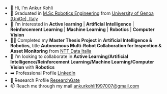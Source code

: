 - 👋 Hi, I’m Ankur Kohli
- 🌱 Graduated in [M.Sc Robotics Engineering](https://corsi.unige.it/corsi/10635) from [University of Genoa (UniGe), Italy](https://unige.it/en)
- 👀 I’m interested in **Active learning** | **Artificial Intelligence** | **Reinforcement Learning** | **Machine Learning** | **Robotics** | **Computer Vision** 
- 👨‍💻 Completed my **Master Thesis Project** in **Artificial Intelligence & Robotics**, title **Autonomous Multi-Robot Collaboration for Inspection & Asset Monitoring** from [NTT Data Italia](https://it.nttdata.com/)
- 💞️ I’m looking to collaborate in **Active Learning/Artificial Intelligence/Reinforcement Learning/Machine Learning/Computer Vision** with **Robotics**
- ➡️ Professional Profile [LinkedIn](https://www.linkedin.com/in/ankur-kohli-7a5865157/)
- 🔭 Research Profile [ResearchGate](https://www.researchgate.net/profile/Ankur-Kohli-4)
- 📫 Reach me through my mail ankurkohli1997007@gmail.com 

<!---
ankurkohli007/ankurkohli007 is a ✨ special ✨ repository because its `README.md` (this file) appears on your GitHub profile.
You can click the Preview link to take a look at your changes.
--->
